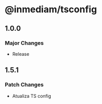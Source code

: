 # @inmediam/tsconfig

## 1.0.0

### Major Changes

- Release

## 1.5.1

### Patch Changes

- Atualiza TS config
